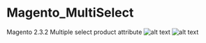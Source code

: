 # Magento_MultiSelect
Magento 2.3.2 Multiple select product attribute
![alt text](https://raw.githubusercontent.com/igorpuchilo/Magento_MultiSelect/new/master/1.png)
![alt text](https://raw.githubusercontent.com/igorpuchilo/Magento_MultiSelect/new/master/2.png)
